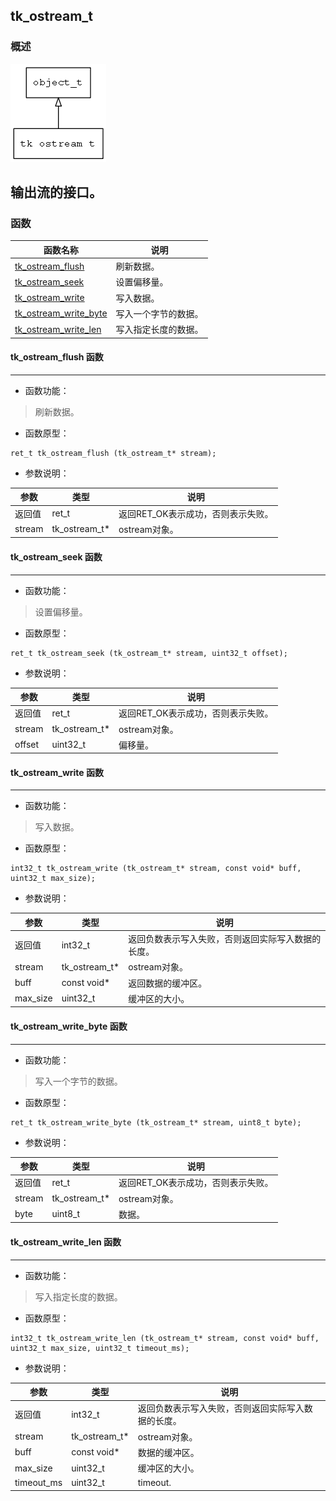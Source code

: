 ## tk\_ostream\_t
### 概述
![image](images/tk_ostream_t_0.png)

输出流的接口。
----------------------------------
### 函数
<p id="tk_ostream_t_methods">

| 函数名称 | 说明 | 
| -------- | ------------ | 
| <a href="#tk_ostream_t_tk_ostream_flush">tk\_ostream\_flush</a> | 刷新数据。 |
| <a href="#tk_ostream_t_tk_ostream_seek">tk\_ostream\_seek</a> | 设置偏移量。 |
| <a href="#tk_ostream_t_tk_ostream_write">tk\_ostream\_write</a> | 写入数据。 |
| <a href="#tk_ostream_t_tk_ostream_write_byte">tk\_ostream\_write\_byte</a> | 写入一个字节的数据。 |
| <a href="#tk_ostream_t_tk_ostream_write_len">tk\_ostream\_write\_len</a> | 写入指定长度的数据。 |
#### tk\_ostream\_flush 函数
-----------------------

* 函数功能：

> <p id="tk_ostream_t_tk_ostream_flush">刷新数据。

* 函数原型：

```
ret_t tk_ostream_flush (tk_ostream_t* stream);
```

* 参数说明：

| 参数 | 类型 | 说明 |
| -------- | ----- | --------- |
| 返回值 | ret\_t | 返回RET\_OK表示成功，否则表示失败。 |
| stream | tk\_ostream\_t* | ostream对象。 |
#### tk\_ostream\_seek 函数
-----------------------

* 函数功能：

> <p id="tk_ostream_t_tk_ostream_seek">设置偏移量。

* 函数原型：

```
ret_t tk_ostream_seek (tk_ostream_t* stream, uint32_t offset);
```

* 参数说明：

| 参数 | 类型 | 说明 |
| -------- | ----- | --------- |
| 返回值 | ret\_t | 返回RET\_OK表示成功，否则表示失败。 |
| stream | tk\_ostream\_t* | ostream对象。 |
| offset | uint32\_t | 偏移量。 |
#### tk\_ostream\_write 函数
-----------------------

* 函数功能：

> <p id="tk_ostream_t_tk_ostream_write">写入数据。

* 函数原型：

```
int32_t tk_ostream_write (tk_ostream_t* stream, const void* buff, uint32_t max_size);
```

* 参数说明：

| 参数 | 类型 | 说明 |
| -------- | ----- | --------- |
| 返回值 | int32\_t | 返回负数表示写入失败，否则返回实际写入数据的长度。 |
| stream | tk\_ostream\_t* | ostream对象。 |
| buff | const void* | 返回数据的缓冲区。 |
| max\_size | uint32\_t | 缓冲区的大小。 |
#### tk\_ostream\_write\_byte 函数
-----------------------

* 函数功能：

> <p id="tk_ostream_t_tk_ostream_write_byte">写入一个字节的数据。

* 函数原型：

```
ret_t tk_ostream_write_byte (tk_ostream_t* stream, uint8_t byte);
```

* 参数说明：

| 参数 | 类型 | 说明 |
| -------- | ----- | --------- |
| 返回值 | ret\_t | 返回RET\_OK表示成功，否则表示失败。 |
| stream | tk\_ostream\_t* | ostream对象。 |
| byte | uint8\_t | 数据。 |
#### tk\_ostream\_write\_len 函数
-----------------------

* 函数功能：

> <p id="tk_ostream_t_tk_ostream_write_len">写入指定长度的数据。

* 函数原型：

```
int32_t tk_ostream_write_len (tk_ostream_t* stream, const void* buff, uint32_t max_size, uint32_t timeout_ms);
```

* 参数说明：

| 参数 | 类型 | 说明 |
| -------- | ----- | --------- |
| 返回值 | int32\_t | 返回负数表示写入失败，否则返回实际写入数据的长度。 |
| stream | tk\_ostream\_t* | ostream对象。 |
| buff | const void* | 数据的缓冲区。 |
| max\_size | uint32\_t | 缓冲区的大小。 |
| timeout\_ms | uint32\_t | timeout. |
